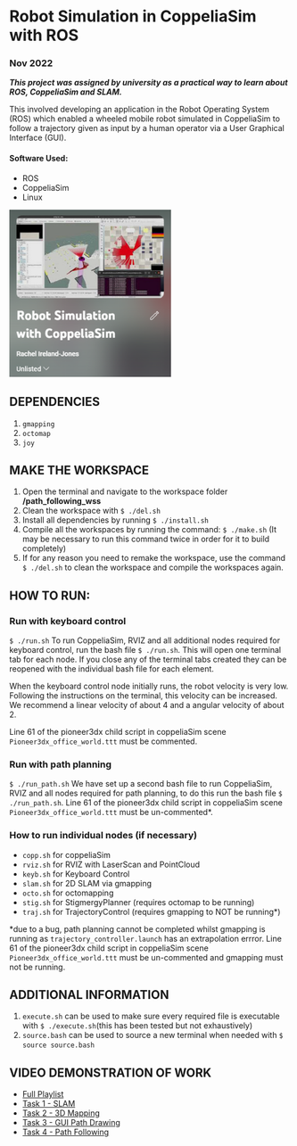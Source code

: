 # Robot Simulation in CoppeliaSim with ROS </h1>

### Nov 2022 </h3>

_**This project was assigned by university as a practical way to learn about ROS, CoppeliaSim and SLAM.**_


This involved developing an application in the Robot Operating System (ROS) which enabled a wheeled mobile robot simulated in CoppeliaSim to follow a trajectory given as input by a human operator via a User Graphical Interface (GUI).  

#### Software Used:
* ROS
* CoppeliaSim
* Linux

[<img src = "./youtubePlaylist.png" height = 300>](https://www.youtube.com/playlist?list=PLtLvw-PrujQvp0nf3MNJbLN1I8ItokA28)

## DEPENDENCIES
1. `gmapping`
2. `octomap`
3. `joy`

## MAKE THE WORKSPACE
1. Open the terminal and navigate to the workspace folder **/path_following_wss**
2. Clean the workspace with `$ ./del.sh`
3. Install all dependencies by running `$ ./install.sh`
4. Compile all the workspaces by running the command: `$ ./make.sh` (It may be necessary to run this command twice in order for it to build completely)
5. If for any reason you need to remake the workspace, use the command `$ ./del.sh` to clean the workspace and compile the workspaces again.

## HOW TO RUN:

### Run with keyboard control
`$ ./run.sh` 
To run CoppeliaSim, RVIZ and all additional nodes required for keyboard control, run the bash file `$ ./run.sh`. 
This will open one terminal tab for each node. 
If you close any of the terminal tabs created they can be reopened with the individual bash file for each element.

When the keyboard control node initially runs, the robot velocity is very low. Following the instructions on the terminal, this velocity can be increased. We recommend a linear velocity of about 4 and a angular velocity of about 2. 

Line 61 of the pioneer3dx child script in coppeliaSim scene `Pioneer3dx_office_world.ttt` must be commented. 

### Run with path planning
`$ ./run_path.sh` 
We have set up a second bash file to run CoppeliaSim, RVIZ and all nodes required for path planning, to do this run the bash file `$ ./run_path.sh`. Line 61 of the pioneer3dx child script in coppeliaSim scene `Pioneer3dx_office_world.ttt` must be un-commented*. 

### How to run individual nodes (if necessary)
- `copp.sh` for coppeliaSim
- `rviz.sh` for RVIZ with LaserScan and PointCloud
- `keyb.sh` for Keyboard Control
- `slam.sh` for 2D SLAM via gmapping
- `octo.sh` for octomapping
- `stig.sh` for StigmergyPlanner (requires octomap to be running)
- `traj.sh` for TrajectoryControl (requires gmapping to NOT be running*)

*due to a bug, path planning cannot be completed whilst gmapping is running as `trajectory_controller.launch` has an extrapolation errror. Line 61 of the pioneer3dx child script in coppeliaSim scene `Pioneer3dx_office_world.ttt` must be un-commented and gmapping must not be running.

## ADDITIONAL INFORMATION
1. `execute.sh` can be used to make sure every required file is executable with `$ ./execute.sh`(this has been tested but not exhaustively)
2. `source.bash` can be used to source a new terminal when needed with `$ source source.bash`

## VIDEO DEMONSTRATION OF WORK

- [Full Playlist](https://youtube.com/playlist?list=PLtLvw-PrujQvp0nf3MNJbLN1I8ItokA28)
- [Task 1 - SLAM](https://youtu.be/xZEUxM2lPPs)
- [Task 2 - 3D Mapping](https://youtu.be/xZEUxM2lPPs)
- [Task 3 - GUI Path Drawing](https://youtu.be/sbJzJu5pBRQ)
- [Task 4 - Path Following](https://youtu.be/ebUGcWVkG4E)
